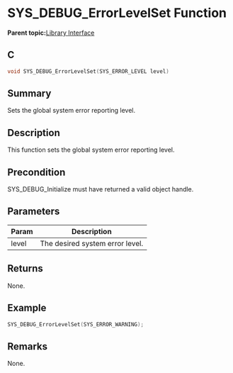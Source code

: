 # SYS\_DEBUG\_ErrorLevelSet Function

**Parent topic:**[Library Interface](GUID-3CBAD06F-CC26-46CB-AF78-AE7790F210D6.md)

## C

```c
void SYS_DEBUG_ErrorLevelSet(SYS_ERROR_LEVEL level)
```

## Summary

Sets the global system error reporting level.

## Description

This function sets the global system error reporting level.

## Precondition

SYS\_DEBUG\_Initialize must have returned a valid object handle.

## Parameters

|Param|Description|
|-----|-----------|
|level|The desired system error level.|

## Returns

None.

## Example

```c
SYS_DEBUG_ErrorLevelSet(SYS_ERROR_WARNING);
```

## Remarks

None.

